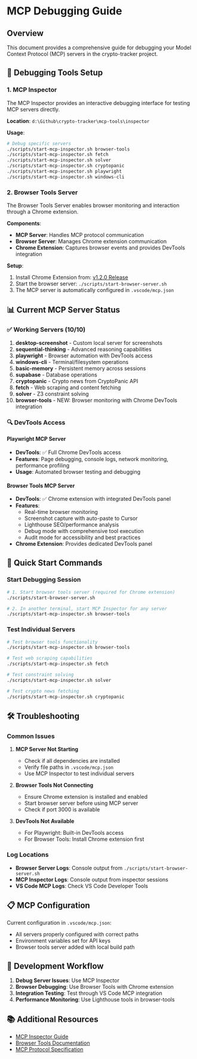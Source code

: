 # MCP Debugging Guide

## Overview
This document provides a comprehensive guide for debugging your Model Context Protocol (MCP) servers in the crypto-tracker project.

## 🔧 Debugging Tools Setup

### 1. MCP Inspector
The MCP Inspector provides an interactive debugging interface for testing MCP servers directly.

**Location**: `d:\Github\crypto-tracker\mcp-tools\inspector`

**Usage**:
```bash
# Debug specific servers
./scripts/start-mcp-inspector.sh browser-tools
./scripts/start-mcp-inspector.sh fetch
./scripts/start-mcp-inspector.sh solver
./scripts/start-mcp-inspector.sh cryptopanic
./scripts/start-mcp-inspector.sh playwright
./scripts/start-mcp-inspector.sh windows-cli
```

### 2. Browser Tools Server
The Browser Tools Server enables browser monitoring and interaction through a Chrome extension.

**Components**:
- **MCP Server**: Handles MCP protocol communication
- **Browser Server**: Manages Chrome extension communication
- **Chrome Extension**: Captures browser events and provides DevTools integration

**Setup**:
1. Install Chrome Extension from: [v1.2.0 Release](https://github.com/AgentDeskAI/browser-tools-mcp/releases/download/v1.2.0/BrowserTools-1.2.0-extension.zip)
2. Start the browser server: `./scripts/start-browser-server.sh`
3. The MCP server is automatically configured in `.vscode/mcp.json`

## 📊 Current MCP Server Status

### ✅ Working Servers (10/10)
1. **desktop-screenshot** - Custom local server for screenshots
2. **sequential-thinking** - Advanced reasoning capabilities  
3. **playwright** - Browser automation with DevTools access
4. **windows-cli** - Terminal/filesystem operations
5. **basic-memory** - Persistent memory across sessions
6. **supabase** - Database operations
7. **cryptopanic** - Crypto news from CryptoPanic API
8. **fetch** - Web scraping and content fetching
9. **solver** - Z3 constraint solving
10. **browser-tools** - NEW: Browser monitoring with Chrome DevTools integration

### 🔍 DevTools Access

#### Playwright MCP Server
- **DevTools**: ✅ Full Chrome DevTools access
- **Features**: Page debugging, console logs, network monitoring, performance profiling
- **Usage**: Automated browser testing and debugging

#### Browser Tools MCP Server  
- **DevTools**: ✅ Chrome extension with integrated DevTools panel
- **Features**: 
  - Real-time browser monitoring
  - Screenshot capture with auto-paste to Cursor
  - Lighthouse SEO/performance analysis
  - Debug mode with comprehensive tool execution
  - Audit mode for accessibility and best practices
- **Chrome Extension**: Provides dedicated DevTools panel

## 🚀 Quick Start Commands

### Start Debugging Session
```bash
# 1. Start browser tools server (required for Chrome extension)
./scripts/start-browser-server.sh

# 2. In another terminal, start MCP Inspector for any server
./scripts/start-mcp-inspector.sh browser-tools
```

### Test Individual Servers
```bash
# Test browser tools functionality
./scripts/start-mcp-inspector.sh browser-tools

# Test web scraping capabilities  
./scripts/start-mcp-inspector.sh fetch

# Test constraint solving
./scripts/start-mcp-inspector.sh solver

# Test crypto news fetching
./scripts/start-mcp-inspector.sh cryptopanic
```

## 🛠️ Troubleshooting

### Common Issues

1. **MCP Server Not Starting**
   - Check if all dependencies are installed
   - Verify file paths in `.vscode/mcp.json`
   - Use MCP Inspector to test individual servers

2. **Browser Tools Not Connecting**
   - Ensure Chrome extension is installed and enabled
   - Start browser server before using MCP server
   - Check if port 3000 is available

3. **DevTools Not Available**
   - For Playwright: Built-in DevTools access
   - For Browser Tools: Install Chrome extension first

### Log Locations
- **Browser Server Logs**: Console output from `./scripts/start-browser-server.sh`
- **MCP Inspector Logs**: Console output from inspector sessions
- **VS Code MCP Logs**: Check VS Code Developer Tools

## 📋 MCP Configuration

Current configuration in `.vscode/mcp.json`:
- All servers properly configured with correct paths
- Environment variables set for API keys
- Browser tools server added with local build path

## 🔄 Development Workflow

1. **Debug Server Issues**: Use MCP Inspector
2. **Browser Debugging**: Use Browser Tools with Chrome extension
3. **Integration Testing**: Test through VS Code MCP integration
4. **Performance Monitoring**: Use Lighthouse tools in browser-tools

## 📚 Additional Resources

- [MCP Inspector Guide](https://modelcontextprotocol.io/docs/tools/debugging)
- [Browser Tools Documentation](https://browsertools.agentdesk.ai/)
- [MCP Protocol Specification](https://spec.modelcontextprotocol.io/)
